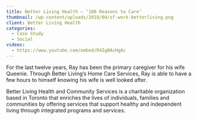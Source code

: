 ```yaml
---
title: Better Living Health – ‘100 Reasons to Care’
thumbnail: /wp-content/uploads/2018/04/sf-work-betterliving.png
client: Better Living Health
categories:
  - Case Study
  - Social
videos:
  - https://www.youtube.com/embed/R4Ig0AcHgAc
---
```

<p>
 For the last twelve years, Ray has been the
                              primary caregiver for his wife Queenie. Through
                              Better Living’s Home Care Services, Ray is
                              able to have a few hours to himself knowing his
                              wife is well looked after.
</p>
 <p>
 Better Living Health and Community Services is a
                              charitable organization based in Toronto that
                              enriches the lives of individuals, families and
                              communities by offering services that support
                              healthy and independent living through integrated
                              programs and services.
</p>
